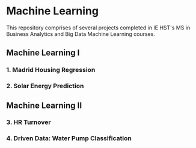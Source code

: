 # Machine Learning

This repository comprises of several projects completed in IE HST's MS in Business Analytics and Big Data Machine Learning courses.

## Machine Learning I

### 1. Madrid Housing Regression

### 2. Solar Energy Prediction

## Machine Learning II

### 3. HR Turnover

### 4. Driven Data: Water Pump Classification
